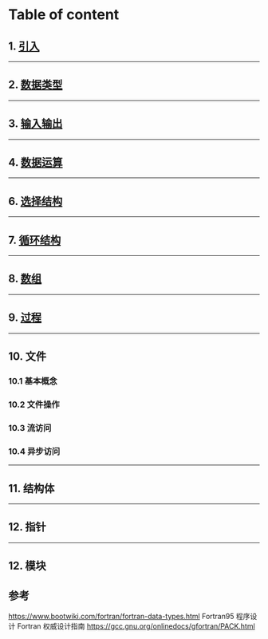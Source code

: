 # Table of content
## 1. [引入](./introduce.md)
***

## 2. [数据类型](./data_types.md)
***

## 3. [输入输出](./io.md)
***

## 4. [数据运算](./operator.md)
***

## 6. [选择结构](./if.md)
***

## 7. [循环结构](./loop.md)
***

## 8. [数组](./array.md)
***

## 9. [过程](./procedure.md)
***

## 10. 文件
### 10.1 基本概念
### 10.2 文件操作
### 10.3 流访问
### 10.4 异步访问

***

## 11. 结构体

***

## 12. 指针

***
## 12. 模块

## 参考
<https://www.bootwiki.com/fortran/fortran-data-types.html>
Fortran95 程序设计
Fortran 权威设计指南
<https://gcc.gnu.org/onlinedocs/gfortran/PACK.html>
